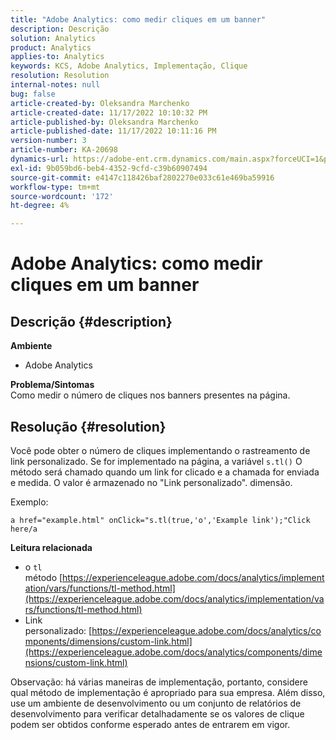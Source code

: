 ```yaml
---
title: "Adobe Analytics: como medir cliques em um banner"
description: Descrição
solution: Analytics
product: Analytics
applies-to: Analytics
keywords: KCS, Adobe Analytics, Implementação, Clique
resolution: Resolution
internal-notes: null
bug: false
article-created-by: Oleksandra Marchenko
article-created-date: 11/17/2022 10:10:32 PM
article-published-by: Oleksandra Marchenko
article-published-date: 11/17/2022 10:11:16 PM
version-number: 3
article-number: KA-20698
dynamics-url: https://adobe-ent.crm.dynamics.com/main.aspx?forceUCI=1&pagetype=entityrecord&etn=knowledgearticle&id=440712a1-c466-ed11-9561-6045bd006b25
exl-id: 9b059bd6-beb4-4352-9cfd-c39b60907494
source-git-commit: e4147c118426baf2802270e033c61e469ba59916
workflow-type: tm+mt
source-wordcount: '172'
ht-degree: 4%

---
```


# Adobe Analytics: como medir cliques em um banner

## Descrição {#description}

<b>Ambiente</b>
- Adobe Analytics

<b>Problema/Sintomas </b><br>Como medir o número de cliques nos banners presentes na página.

## Resolução {#resolution}


Você pode obter o número de cliques implementando o rastreamento de link personalizado. Se for implementado na página, a variável `s.tl()` O método será chamado quando um link for clicado e a chamada for enviada e medida. O valor é armazenado no &quot;Link personalizado&quot;. dimensão.

Exemplo:


```
a href="example.html" onClick="s.tl(true,'o','Example link');"Click here/a
```


<b>Leitura relacionada</b>

- o `tl` método [https://experienceleague.adobe.com/docs/analytics/implementation/vars/functions/tl-method.html](https://experienceleague.adobe.com/docs/analytics/implementation/vars/functions/tl-method.html)
- Link personalizado: [https://experienceleague.adobe.com/docs/analytics/components/dimensions/custom-link.html](https://experienceleague.adobe.com/docs/analytics/components/dimensions/custom-link.html)


Observação: há várias maneiras de implementação, portanto, considere qual método de implementação é apropriado para sua empresa. Além disso, use um ambiente de desenvolvimento ou um conjunto de relatórios de desenvolvimento para verificar detalhadamente se os valores de clique podem ser obtidos conforme esperado antes de entrarem em vigor.
